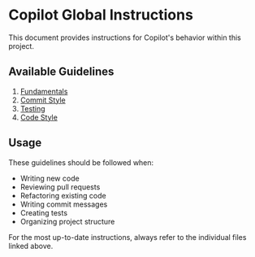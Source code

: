 # Copilot Global Instructions

This document provides instructions for Copilot's behavior within this project.

## Available Guidelines

1. [Fundamentals](./fundamentals.md)
2. [Commit Style](./commit-style.md)
3. [Testing](./testing.md)
4. [Code Style](./code-style.md)

## Usage

These guidelines should be followed when:
- Writing new code
- Reviewing pull requests
- Refactoring existing code
- Writing commit messages
- Creating tests
- Organizing project structure

For the most up-to-date instructions, always refer to the individual files linked above.
